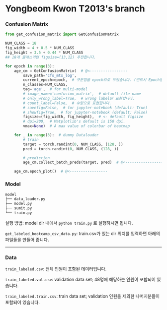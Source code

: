 # Yongbeom Kwon T2013's branch

### Confusion Matrix
```python
from get_confusion_matrix import GetConfusionMatrix

NUM_CLASS = 18
fig_width = 4 + 0.5 * NUM_CLASS
fig_height = 3.5 + 0.44 * NUM_CLASS
## 18개 클래스이면 figsize=(13,12) 추천합니다.

for epoch in range(3):
    age_cm = GetConfusionMatrix(  # @<-----------------
        save_path='cfs_mtx_log',
        current_epoch=epoch,  # 구분점을 epoch으로 두었습니다. (반드시 Epoch일 필요 X)
        n_classes=NUM_CLASS,
        tag='age',  # for multi-model
        # image_name='confusion_matrix',  # default file name
        # only_wrong_label=True,  # wrong label만 표현합니다.
        # count_label=False,  # 수량으로 표현합니다.
        # savefig=False,  # for jupyter-notebook (default: True)
        # showfig=True,  # for jupyter-notebook (default: False)
        figsize=(fig_width, fig_height),  # <- default figsize
        # dpi=200,  # Matplotlib's default is 150 dpi.
        vmax=None)  # A max value of colorbar of heatmap

    for _ in range(3):  # dummy Dataloader
        # train
        target = torch.randint(0, NUM_CLASS, (128, ))
        pred = torch.randint(0, NUM_CLASS, (128, ))

        # prediction
        age_cm.collect_batch_preds(target, pred)  # @<-----------------

    age_cm.epoch_plot()  # @<-----------------
```


### Model
```bash
model
├── data_loader.py
├── model.py
├── sumit.py
└── train.py
```
실행 방법: 
model dir 내에서 `python train.py` 로 실행하시면 됩니다.

`get_labeled_bootcamp_csv_data.py`: train.csv가 있는 dir 위치를 입력하면 아래의 파일들을 만들어 줍니다.

---
### Data

`train_labeled.csv`: 전체 인원이 포함된 데이터입니다.

`train_labeled.val.csv`: validation data set; 48명에 해당하는 인원이 포함되어 있습니다.

`train_labeled.train.csv`: train data set; validation 인원을 제외한 나머지분들이 포함되어 있습니다.
